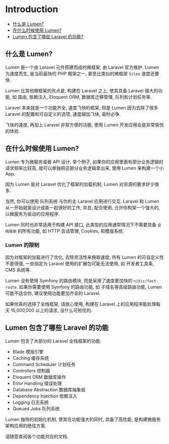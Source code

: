 # Introduction

- [什么是 Lumen?](#what-is-lumen)
- [在什么时候使用 Lumen?](#when-should-i-use-lumen)
- [Lumen 包含了哪些 Laravel 的功能?](#lumen-features)

<a name="what-is-lumen"></a>
## 什么是 Lumen?

Lumen 是一个由 Laravel 元件搭建而成的微框架, 由 Laravel 官方维护. Lumen 为速度而生, 是当前最快的 PHP 框架之一, 甚至比类似的微框架 `Silex` 速度还要快.

Lumen 比其他微框架的优点是, 构建在 Laravel 之上, 使其具备 Laravel 强大的功能, 如 路由, 依赖注入, Eloquent ORM, 数据库迁移管理, 队列和计划任务等.

Laravel 本来就是一个功能齐全, 速度飞快的框架, 但是 Lumen 因为去除了很多 Laravel 的配置和可自定义的选项, 速度越加飞快, 毫秒必争. 

飞快的速度, 再加上 Laravel 非常方便的功能, 使用 Lumen 开发应用会是非常愉悦的体验.

<a name="when-should-i-use-lumen"></a>
## 在什么时候使用 Lumen?

Lumen 专为微服务或者 API 设计, 举个例子, 如果你的应用里面有部分业务逻辑的请求频率比较高, 就可以单独把这部分业务逻辑拿出来, 使用 Lumen 来构建一个小 App. 

因为 Lumen 是对 Laravel 优化了框架的加载机制, Lumen 对资源的要求好少很多. 

当然, 你可以使用 队列系统 与你的主 Laravel 应用进行交互. Laravel 和 Lumen 从一开始就是设计成能一起很好的工作, 并且, 配合使用, 允许你构架一个强大的, 以微服务为驱动的应用程序. 

Lumen 同时也非常适用于构建 API 接口, 此类型的应用通常情况下不需要具备 `全栈框架` 的所有功能, 如 HTTP 会话管理, Cookies, 和模版系统. 

### Lumen 的限制

因为对框架的加载进行了优化, 去除灵活性来换取速度, 所有 Lumen 的可自定义性不是很强, 一些指定为 Laravel 使用的扩展包可能无法使用, 如 开发者工具条, CMS 系统等.

Lumen 没有使用 Symfony 的路由模块, 而是采用了速度更加快的 `nikic/fast-route`. 如果你需要使用 Symfony 的路由功能, 如 子域名等高级路由功能, Lumen 可能不适合你, 建议使用功能更加齐全的 Laravel.

如果你真的选择了全栈框架, 请放心使用, 构建在 Laravel 上的应用程序能处理每天 15,000,000 以上的请求, 没什么可担忧的.

<a name="lumen-features"></a>
## Lumen 包含了哪些 Laravel 的功能

Lumen 包含了大部分的 Laravel 全栈框架的功能: 

- Blade 模版引擎
- Caching 缓存系统
- Command Scheduler 计划任务
- Controllers 控制器
- Eloquent ORM 数据库操作
- Error Handling 错误处理
- Database Abstraction 数据库抽象层
- Dependency Injection 依赖注入
- Logging 日志系统
- Queued Jobs 队列系统

Lumen 独特的初始化机制, 使其在功能强大的同时, 具备了高性能, 是构建微服务架构应用的绝佳方案.

请随意查阅各个功能对应的文档.


